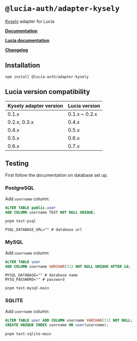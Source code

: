 # `@lucia-auth/adapter-kysely`

[Kysely](https://github.com/koskimas/kysely) adapter for Lucia

**[Documentation](https://lucia-auth.com/learn/adapters/kysely)**

**[Lucia documentation](https://lucia-auth.com)**

**[Changelog](https://github.com/pilcrowOnPaper/lucia/blob/main/packages/adapter-kysely/CHANGELOG.md)**

## Installation

```
npm install @lucia-auth/adapter-kysely
```

## Lucia version compatibility

| Kysely adapter version | Lucia version |
| ---------------------- | ------------- |
| 0.1.x                  | 0.1.x ~ 0.2.x |
| 0.2.x, 0.3.x           | 0.4.x         |
| 0.4.x                  | 0.5.x         |
| 0.5.x                  | 0.6.x         |
| 0.6.x                  | 0.7.x         |

## Testing

First follow the documentation on database set up.

### PostgreSQL

Add `username` column:

```sql
ALTER TABLE public.user
ADD COLUMN username TEXT NOT NULL UNIQUE;
```

```
pnpm test-psql
```

```shell
PSQL_DATABASE_URL="" # database url
```

### MySQL

Add `username` column:

```sql
ALTER TABLE user
ADD COLUMN username VARCHAR(31) NOT NULL UNIQUE AFTER id;
```

```shell
MYSQL_DATABASE="" # database name
MYSQ_PASSWORD="" # password
```

```
pnpm test-mysql-main
```

### SQLITE

Add `username` column:

```sql
ALTER TABLE user ADD COLUMN username VARCHAR(31) NOT NULL;
CREATE UNIQUE INDEX username ON user(username);
```

```
pnpm test-sqlite-main
```
